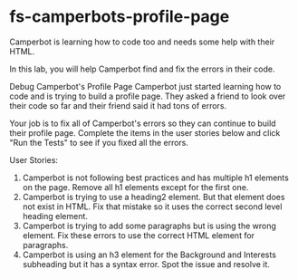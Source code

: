 # fs-camperbots-profile-page

Camperbot is learning how to code too and needs some help with their HTML.

In this lab, you will help Camperbot find and fix the errors in their code.

Debug Camperbot's Profile Page
Camperbot just started learning how to code and is trying to build a profile page. They asked a friend to look over their code so far and their friend said it had tons of errors.

Your job is to fix all of Camperbot's errors so they can continue to build their profile page. Complete the items in the user stories below and click "Run the Tests" to see if you fixed all the errors.

User Stories:

1.  Camperbot is not following best practices and has multiple h1 elements on the page. Remove all h1 elements except for the first one.
2.  Camperbot is trying to use a heading2 element. But that element does not exist in HTML. Fix that mistake so it uses the correct second level heading element.
3.  Camperbot is trying to add some paragraphs but is using the wrong element. Fix these errors to use the correct HTML element for paragraphs.
4.  Camperbot is using an h3 element for the Background and Interests subheading but it has a syntax error. Spot the issue and resolve it.

